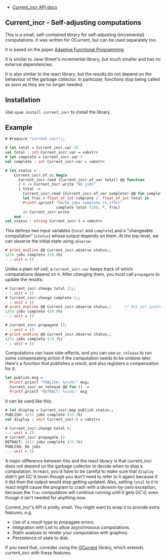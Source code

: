 * [Current_incr API docs](https://ocurrent.github.io/ocurrent/current_incr/Current_incr/index.html)

## Current_incr - Self-adjusting computations

This is a small, self-contained library for self-adjusting (incremental) computations.
It was written for OCurrent, but can be used separately too.

It is based on the paper [Adaptive Functional Programming](https://www.cs.cmu.edu/~guyb/papers/popl02.pdf).

It is similar to Jane Street's incremental library, but much smaller and
has no external dependencies.

It is also similar to the react library, but the results do not depend on the
behaviour of the garbage collector. In particular, functions stop being called
as soon as they are no longer needed.

## Installation

Use `opam install current_incr` to install the library.

## Example

```ocaml
# #require "current_incr";;

# let total = Current_incr.var 10
val total : int Current_incr.var = <abstr>
# let complete = Current_incr.var 5
val complete : int Current_incr.var = <abstr>

# let status =
    Current_incr.of_cc begin
      Current_incr.read (Current_incr.of_var total) @@ function
      | 0 -> Current_incr.write "No jobs"
      | total ->
        Current_incr.read (Current_incr.of_var complete) @@ fun complete ->
        let frac = float_of_int complete /. float_of_int total in
        Printf.sprintf "%d/%d jobs complete (%.1f%%)"
                       complete total (100. *. frac)
        |> Current_incr.write
    end
val status : string Current_incr.t = <abstr>
```

This defines two input variables (`total` and `complete`) and a "changeable computation" (`status`) whose output depends on them.
At the top-level, we can observe the initial state using `observe`:

```ocaml
# print_endline @@ Current_incr.observe status;;
5/10 jobs complete (50.0%)
- : unit = ()
```

Unlike a plain ref cell, a `Current_incr.var` keeps track of which computations depend on it.
After changing them, you must call `propagate` to update the results:

```ocaml
# Current_incr.change total 12;;
- : unit = ()
# Current_incr.change complete 4;;
- : unit = ()
# print_endline @@ Current_incr.observe status;;      (* Not yet updated *)
5/10 jobs complete (50.0%)
- : unit = ()

# Current_incr.propagate ();
- : unit = ()
# print_endline @@ Current_incr.observe status;;
4/12 jobs complete (33.3%)
- : unit = ()
```

Computations can have side-effects, and you can use `on_release` to run some compensating action if the computation needs to be undone later. Here's a function that publishes a result, and also registers a compensation for it:

```ocaml
let publish msg =
  Printf.printf "PUBLISH: %s\n%!" msg;
  Current_incr.on_release @@ fun () ->
  Printf.printf "RETRACT: %s\n%!" msg
```

It can be used like this:

```ocaml
# let display = Current_incr.map publish status;;
PUBLISH: 4/12 jobs complete (33.3%)
val display : unit Current_incr.t = <abstr>

# Current_incr.change total 0;
- : unit = ()
# Current_incr.propagate ()
RETRACT: 4/12 jobs complete (33.3%)
PUBLISH: No jobs
- : unit = ()
```

A major difference between this and the react library is that current_incr does not depend on the garbage collector to decide when to stop a computation. In react, you'd have to be careful to make sure that `display` didn't get GC'd (even though you don't need to refer to it again) because if it did then the output would stop getting updated. Also, setting `total` to `0` in react might cause the program to crash with a division-by-zero exception, because the `frac` computation will continue running until it gets GC'd, even though it isn't needed for anything now.

Current_incr's API is pretty small. You might want to wrap it to provide extra features, e.g.

- Use of a result type to propagate errors.
- Integration with Lwt to allow asynchronous computations.
- Static analysis to render your computation with graphviz.
- Persistence of state to disk.

If you need that, consider using the [OCurrent](https://github.com/ocurrent/ocurrent) library,
which extends current_incr with these features.
